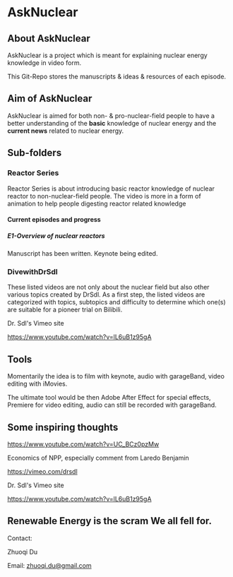 # AskNuclear

## About AskNuclear
AskNuclear is a project which is meant for explaining nuclear energy knowledge in video form. 

This Git-Repo stores the manuscripts & ideas & resources of each episode.

## Aim of AskNuclear

AskNuclear is aimed for both non- & pro-nuclear-field people to have a better understanding of the **basic** knowledge of nuclear energy and the **current news** related to nuclear energy.

## Sub-folders
### Reactor Series
Reactor Series is about introducing basic reactor knowledge of nuclear reactor to non-nuclear-field people. The video is more in a form of animation to help people digesting reactor related knowledge

#### Current episodes and progress
##### E1-Overview of nuclear reactors
Manuscript has been written. Keynote being edited.

### DivewithDrSdl
These listed videos are not only about the nuclear field but also other various topics created by DrSdl. As a first step, the listed videos are categorized with topics, subtopics and difficulty to determine which one(s) are suitable for a pioneer trial on Bilibili. 

Dr. Sdl's Vimeo site

https://www.youtube.com/watch?v=lL6uB1z95gA

## Tools
Momentarily the idea is to film with keynote, audio with garageBand, video editing with iMovies.

The ultimate tool would be then Adobe After Effect for special effects, Premiere for video editing, audio can still be recorded with garageBand.

## Some inspiring thoughts

https://www.youtube.com/watch?v=UC_BCz0pzMw

Economics of NPP, especially comment from Laredo Benjamin

https://vimeo.com/drsdl

Dr. Sdl's Vimeo site

https://www.youtube.com/watch?v=lL6uB1z95gA

Renewable Energy is the scram We all fell for.
---
Contact:

Zhuoqi Du

Email: zhuoqi.du@gmail.com
